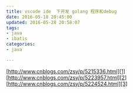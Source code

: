 ```yaml
---
title: vscode ide  下开发 golang 程序和debug
date: 2016-05-18 20:45:00
updated: 2016-05-28 20:58:07
tags: 
- java
- ibatis
categories: 
- java

---
```

[http://www.cnblogs.com/zsy/p/5215336.html][1]
[http://www.cnblogs.com/zsy/p/5223957.html][2]
[http://www.cnblogs.com/zsy/p/5224524.html][3]


  [1]: http://www.cnblogs.com/zsy/p/5215336.html
  [2]: http://www.cnblogs.com/zsy/p/5223957.html
  [3]: http://www.cnblogs.com/zsy/p/5224524.html